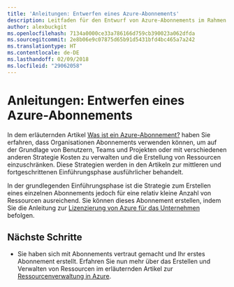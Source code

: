 ```yaml
---
title: 'Anleitungen: Entwerfen eines Azure-Abonnements'
description: Leitfaden für den Entwurf von Azure-Abonnements im Rahmen einer Strategie für die grundlegende Cloudeinführung
author: alexbuckgit
ms.openlocfilehash: 7134a0000ce33a786166d759cb390023a062dfda
ms.sourcegitcommit: 2e8b06e9c07875d65b91d5431bfd4bc465a7a242
ms.translationtype: HT
ms.contentlocale: de-DE
ms.lasthandoff: 02/09/2018
ms.locfileid: "29062058"
---
```

# <a name="guidance-azure-subscription-design"></a>Anleitungen: Entwerfen eines Azure-Abonnements 

In dem erläuternden Artikel [Was ist ein Azure-Abonnement?](subscription-explainer.md) haben Sie erfahren, dass Organisationen Abonnements verwenden können, um auf der Grundlage von Benutzern, Teams und Projekten oder mit verschiedenen anderen Strategie Kosten zu verwalten und die Erstellung von Ressourcen einzuschränken. Diese Strategien werden in den Artikeln zur mittleren und fortgeschrittenen Einführungsphase ausführlicher behandelt.

In der grundlegenden Einführungsphase ist die Strategie zum Erstellen eines einzelnen Abonnements jedoch für eine relativ kleine Anzahl von Ressourcen ausreichend. Sie können dieses Abonnement erstellen, indem Sie die Anleitung zur [Lizenzierung von Azure für das Unternehmen][azure-enterprise-licensing] befolgen.

## <a name="next-steps"></a>Nächste Schritte

* Sie haben sich mit Abonnements vertraut gemacht und Ihr erstes Abonnement erstellt. Erfahren Sie nun mehr über das Erstellen und Verwalten von Ressourcen im erläuternden Artikel zur [Ressourcenverwaltung in Azure](resource-manager-explainer.md).

[azure-enterprise-licensing]: https://azure.microsoft.com/pricing/enterprise-agreement
